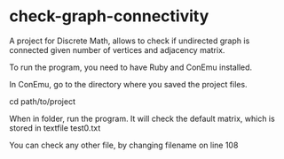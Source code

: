 # check-graph-connectivity
A project for Discrete Math, allows to check if undirected graph is connected given number of vertices and adjacency matrix.

To run the program, you need to have Ruby and ConEmu installed.

In ConEmu, go to the directory where you saved the project files.

cd path/to/project

When in folder, run the program. It will check the default matrix, which is stored in textfile test0.txt

You can check any other file, by changing filename on line 108
